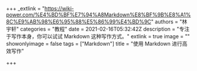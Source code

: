 +++
_extlink = "https://wiki-power.com/%E4%BD%BF%E7%94%A8Markdown%E8%BF%9B%E8%A1%8C%E9%AB%98%E6%95%88%E5%86%99%E4%BD%9C"
authors = "林宇轩"
categories = "教程"
date = 2021-02-16T05:32:42Z
description = "专注于写作本身，你可以试试 Markdown 这种写作方式。"
extlink = true
image = ""
showonlyimage = false
tags = ["Markdown"]
title = "使用 Markdown 进行高效写作"

+++
